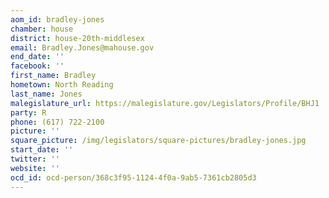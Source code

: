 ```yaml
---
aom_id: bradley-jones
chamber: house
district: house-20th-middlesex
email: Bradley.Jones@mahouse.gov
end_date: ''
facebook: ''
first_name: Bradley
hometown: North Reading
last_name: Jones
malegislature_url: https://malegislature.gov/Legislators/Profile/BHJ1
party: R
phone: (617) 722-2100
picture: ''
square_picture: /img/legislators/square-pictures/bradley-jones.jpg
start_date: ''
twitter: ''
website: ''
ocd_id: ocd-person/368c3f95-1124-4f0a-9ab5-7361cb2805d3
---
```

